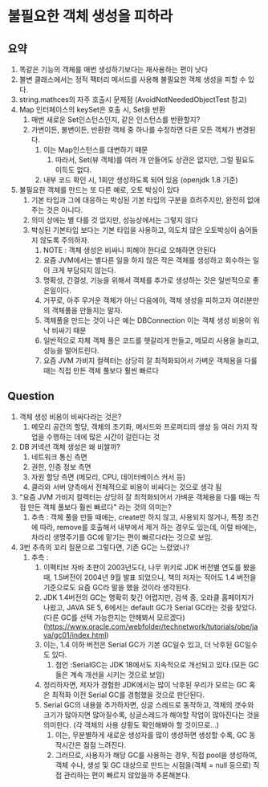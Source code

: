 # 불필요한 객체 생성을 피하라

## 요약
1. 똑같은 기능의 객체를 매번 생성하기보다는 재사용하는 편이 낫다
2. 불변 클래스에서는 정적 팩터리 메서드를 사용해 불필요한 객체 생성을 피할 수 있다.
3. string.mathces의 자주 호출시 문제점 (AvoidNotNeededObjectTest 참고)
4. Map 인터페이스의 keySet은 호출 시, Set을 반환
   1. 매번 새로운 Set인스턴스인지, 같은 인스턴스를 반환할지?
   2. 가변이든, 불변이든, 반환한 객체 중 하나를 수정하면 다른 모든 객체가 변경된다.
      1. 이는 Map인스턴스를 대변하기 때문
         1. 따라서, Set(뷰 객체)를 여러 개 만들어도 상관은 없지만, 그럴 필요도 이득도 없다.
      2. 내부 코드 확인 시, 1회만 생성하도록 되어 있음 (openjdk 1.8 기준)
5. 불필요한 객체를 만드는 또 다른 예로, 오토 박싱이 있다
   1. 기본 타입과 그에 대응하는 박싱된 기본 타입의 구분을 흐려주지만, 완전히 없애주는 것은 아니다.
   2. 의미 상에는 별 다를 것 없지만, 성능상에서는 그렇지 않다
   3. 박싱된 기본타입 보다는 기본 타입을 사용하고, 의도치 않은 오토박싱이 숨어들지 않도록 주의하자.
      1. NOTE : 객체 생성은 비싸니 피해야 한다로 오해하면 안된다
      2. 요즘 JVM에서는 별다른 일을 하지 않은 작은 객체를 생성하고 회수하는 일이 크게 부담되지 않는다. 
      3. 명확성, 간결성, 기능을 위해서 객체를 추가로 생성하는 것은 일반적으로 좋은일이다.
      4. 거꾸로, 아주 무거운 객체가 아닌 다음에야, 객체 생성을 피하고자 여러분만의 객체풀을 만들지는 말자.
      5. 객체풀을 만드는 것이 나은 예는 DBConnection 이는 객체 생성 비용이 워낙 비싸기 때문
      6. 일반적으로 자체 객체 풀은 코드를 헷갈리게 만들고, 메모리 사용을 늘리고, 성능을 떨어트린다.
      7. 요즘 JVM 가비지 컬렉터는 상당히 잘 최적화되어서 가벼운 객체용을 다룰 때는 직접 만든 객체 풀보다 훨씬 빠르다


## Question
1. 객체 생성 비용이 비싸다라는 것은?
   1. 메모리 공간의 할당, 객체의 초기화, 메서드와 프로퍼티의 생성 등 여러 가지 작업을 수행하는 데에 많은 시간이 걸린다는 것
2. DB 커넥션 객체 생성은 왜 비쌀까?
   1. 네트워크 통신 측면
   2. 권한, 인증 정보 측면
   3. 자원 할당 측면 (메모리, CPU, 데이터베이스 커서 등)
   4. 클라와 서버 양측에서 전체적으로 비용이 비싸다는 것으로 생각 됨
3. "요즘 JVM 가비지 컬렉터는 상당히 잘 최적화되어서 가벼운 객체용을 다룰 때는 직접 만든 객체 풀보다 훨씬 빠르다" 라는 것의 의미는?
   1. 추측 : 객체 풀을 만들 때에는, create만 하지 않고, 사용되지 않거나, 특정 조건에 따라, remove를 호출해서 내부에서 제거 하는 경우도 있는데, 이럴 바에는, 차라리 생명주기를 GC에 맡기는 편이 빠르다라는 것으로 보임.
4. 3번 추측의 꼬리 질문으로 그렇다면, 기존 GC는 느렸었나?
   1. 추측 :
      1. 이펙티브 자바 초판이 2003년도다, 나무 위키로 JDK 버전별 연도를 봤을 때, 1.5버전이 2004년 9월 발표 되었으니, 책의 저자는 적어도 1.4 버전을 기준으로도 요즘 GC라 말을 했을 것이라 생각된다.
      2. JDK 1.4버전의 GC는 명확히 찾긴 어렵지만, 검색 중, 오라클 홈페이지가 나왔고, JAVA SE 5, 6에서는 default GC가 Serial GC라는 것을 찾았다. (다른 GC를 선택 가능한지는 안해봐서 모르겠다) (https://www.oracle.com/webfolder/technetwork/tutorials/obe/java/gc01/index.html)
      3. 이는, 1.4 이하 버전은 Serial GC가 기본 GC일수 있고, 더 낙후된 GC일수도 있다.
         1. 첨언 :SerialGC는 JDK 18에서도 지속적으로 개선되고 있다.(모든 GC들은 계속 개선을 시키는 것으로 보임)
      4. 정리하자면, 저자가 경험한 JDK에서는 많이 낙후된 우리가 모르는 GC 혹은 최적화 이전 Serial GC를 경험했을 것으로 판단된다.
      5. Serial GC의 내용을 추가하자면, 싱글 스레드로 동작하고, 객체의 갯수와 크기가 많아지면 많아질수록, 싱글스레드가 해야할 작업이 많아진다는 것을 의미한다. (각 객체의 사용 상황도 확인해봐야 할 것이므로...)
         1. 이는, 무분별하게 새로운 생성자를 많이 생성하면 생성할 수록, GC 동작시간은 점점 느려진다.
         2. 그러므로, 사용자가 해당 GC를 사용하는 경우, 직접 pool을 생성하여, 객체 수나, 생성 및 GC 대상으로 만드는 시점을(객체 = null 등으로) 직접 관리하는 편이 빠르지 않았을까 추론해본다.